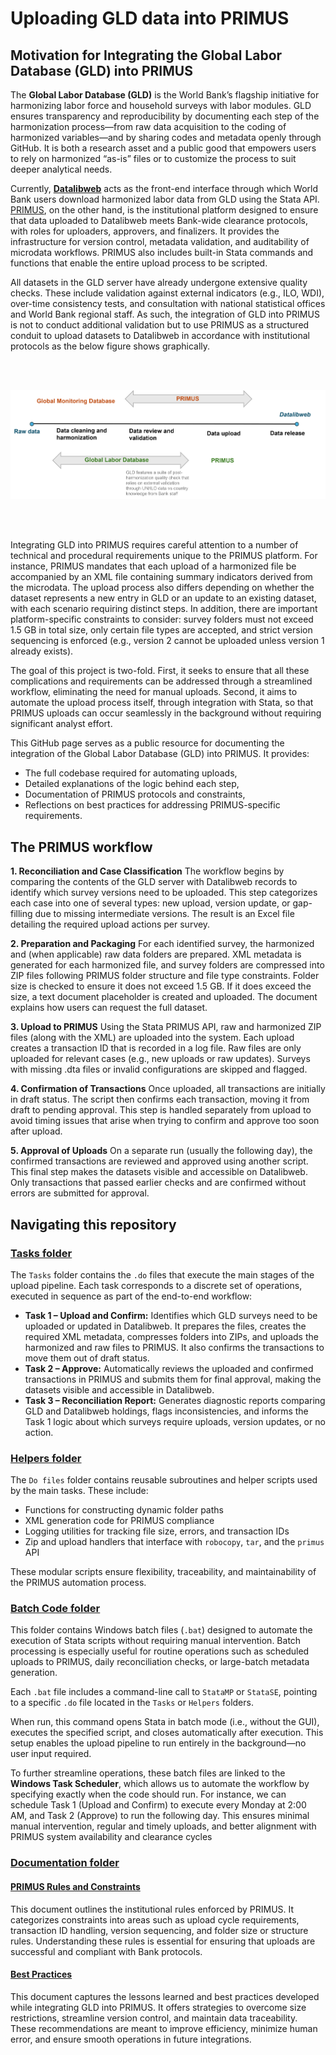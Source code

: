 # Uploading GLD data into PRIMUS

## Motivation for Integrating the Global Labor Database (GLD) into PRIMUS

The **Global Labor Database (GLD)** is the World Bank’s flagship initiative for harmonizing labor force and household surveys with labor modules. GLD ensures transparency and reproducibility by documenting each step of the harmonization process—from raw data acquisition to the coding of harmonized variables—and by sharing codes and metadata openly through GitHub. It is both a research asset and a public good that empowers users to rely on harmonized “as-is” files or to customize the process to suit deeper analytical needs. 

Currently, [**Datalibweb**](https://github.com/worldbank/datalibweb) acts as the front-end interface through which World Bank users download harmonized labor data from GLD using the Stata API. [PRIMUS](https://github.com/worldbank/primus), on the other hand, is the institutional platform designed to ensure that data uploaded to Datalibweb meets Bank-wide clearance protocols, with roles for uploaders, approvers, and finalizers. It provides the infrastructure for version control, metadata validation, and auditability of microdata workflows. PRIMUS also includes built-in Stata commands and functions that enable the entire upload process to be scripted. 

All datasets in the GLD server have already undergone extensive quality checks. These include validation against external indicators (e.g., ILO, WDI), over-time consistency tests, and consultation with national statistical offices and World Bank regional staff. As such, the integration of GLD into PRIMUS is not to conduct additional validation but to use PRIMUS as a structured conduit to upload datasets to Datalibweb in accordance with institutional protocols as the below figure shows graphically.
 
 <br>
 <br/>
<p align="center">
    <img src="Utilities/primus-gld.png" alt="Integration of GLD into PRIMUS" width="600"/>
</p>
 <br>
 <br/>

Integrating GLD into PRIMUS requires careful attention to a number of technical and procedural requirements unique to the PRIMUS platform. For instance, PRIMUS mandates that each upload of a harmonized file be accompanied by an XML file containing summary indicators derived from the microdata. The upload process also differs depending on whether the dataset represents a new entry in GLD or an update to an existing dataset, with each scenario requiring distinct steps. In addition, there are important platform-specific constraints to consider: survey folders must not exceed 1.5 GB in total size, only certain file types are accepted, and strict version sequencing is enforced (e.g., version 2 cannot be uploaded unless version 1 already exists).

The goal of this project is two-fold. First, it seeks to ensure that all these complications and requirements can be addressed through a streamlined workflow, eliminating the need for manual uploads. Second, it aims to automate the upload process itself, through integration with Stata, so that PRIMUS uploads can occur seamlessly in the background without requiring significant analyst effort.

This GitHub page serves as a public resource for documenting the integration of the Global Labor Database (GLD) into PRIMUS. It provides:

- The full codebase required for automating uploads,
- Detailed explanations of the logic behind each step,
- Documentation of PRIMUS protocols and constraints,
- Reflections on best practices for addressing PRIMUS-specific requirements.

## The PRIMUS workflow

**1. Reconciliation and Case Classification**
The workflow begins by comparing the contents of the GLD server with Datalibweb records to identify which survey versions need to be uploaded. This step categorizes each case into one of several types: new upload, version update, or gap-filling due to missing intermediate versions. The result is an Excel file detailing the required upload actions per survey.

**2. Preparation and Packaging**
For each identified survey, the harmonized and (when applicable) raw data folders are prepared. XML metadata is generated for each harmonized file, and survey folders are compressed into ZIP files following PRIMUS folder structure and file type constraints. Folder size is checked to ensure it does not exceed 1.5 GB. If it does exceed the size, a text document placeholder is created and uploaded. The document explains how users can request the full dataset.

**3. Upload to PRIMUS**
Using the Stata PRIMUS API, raw and harmonized ZIP files (along with the XML) are uploaded into the system. Each upload creates a transaction ID that is recorded in a log file. Raw files are only uploaded for relevant cases (e.g., new uploads or raw updates). Surveys with missing .dta files or invalid configurations are skipped and flagged.

**4. Confirmation of Transactions**
Once uploaded, all transactions are initially in draft status. The script then confirms each transaction, moving it from draft to pending approval. This step is handled separately from upload to avoid timing issues that arise when trying to confirm and approve too soon after upload.

**5. Approval of Uploads**
On a separate run (usually the following day), the confirmed transactions are reviewed and approved using another script. This final step makes the datasets visible and accessible on Datalibweb. Only transactions that passed earlier checks and are confirmed without errors are submitted for approval.


## Navigating this repository

### [Tasks folder](./Tasks/)

The `Tasks` folder contains the `.do` files that execute the main stages of the upload pipeline. Each task corresponds to a discrete set of operations, executed in sequence as part of the end-to-end workflow:

- **Task 1 – Upload and Confirm:** Identifies which GLD surveys need to be uploaded or updated in Datalibweb. It prepares the files, creates the required XML metadata, compresses folders into ZIPs, and uploads the harmonized and raw files to PRIMUS. It also confirms the transactions to move them out of draft status.
- **Task 2 – Approve:** Automatically reviews the uploaded and confirmed transactions in PRIMUS and submits them for final approval, making the datasets visible and accessible in Datalibweb.
- **Task 3 – Reconciliation Report:** Generates diagnostic reports comparing GLD and Datalibweb holdings, flags inconsistencies, and informs the Task 1 logic about which surveys require uploads, version updates, or no action.

### [Helpers folder](./Helpers/)

The `Do files` folder contains reusable subroutines and helper scripts used by the main tasks. These include:

- Functions for constructing dynamic folder paths
- XML generation code for PRIMUS compliance
- Logging utilities for tracking file size, errors, and transaction IDs
- Zip and upload handlers that interface with `robocopy`, `tar`, and the `primus` API

These modular scripts ensure flexibility, traceability, and maintainability of the PRIMUS automation process.

### [Batch Code folder](./Batch-Code)

This folder contains Windows batch files (`.bat`) designed to automate the execution of Stata scripts without requiring manual intervention. Batch processing is especially useful for routine operations such as scheduled uploads to PRIMUS, daily reconciliation checks, or large-batch metadata generation.

Each `.bat` file includes a command-line call to `StataMP` or `StataSE`, pointing to a specific `.do` file located in the `Tasks` or `Helpers` folders. 

When run, this command opens Stata in batch mode (i.e., without the GUI), executes the specified script, and closes automatically after execution. This setup enables the upload pipeline to run entirely in the background—no user input required.

To further streamline operations, these batch files are linked to the **Windows Task Scheduler**, which allows us to automate the workflow by specifying exactly when the code should run. For instance, we can schedule Task 1 (Upload and Confirm) to execute every Monday at 2:00 AM, and Task 2 (Approve) to run the following day. This ensures minimal manual intervention, regular and timely uploads, and better alignment with PRIMUS system availability and clearance cycles



### [Documentation folder](./Documentation)

#### [PRIMUS Rules and Constraints](./Documentation/PRIMUS-Rules-Constraints.md)

This document outlines the institutional rules enforced by PRIMUS. It categorizes constraints into areas such as upload cycle requirements, transaction ID handling, version sequencing, and folder size or structure rules. Understanding these rules is essential for ensuring that uploads are successful and compliant with Bank protocols.

#### [Best Practices](./Documentation/Best-Practices.md)

This document captures the lessons learned and best practices developed while integrating GLD into PRIMUS. It offers strategies to overcome size restrictions, streamline version control, and maintain data traceability. These recommendations are meant to improve efficiency, minimize human error, and ensure smooth operations in future integrations.



